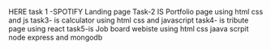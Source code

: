 HERE task 1 -SPOTIFY Landing page 
Task-2 IS Portfolio page using html css and js
task3- is calculator using html css and javascript
task4- is tribute page using react
task5-is Job board webiste using html css jaava scrpit node express and mongodb
